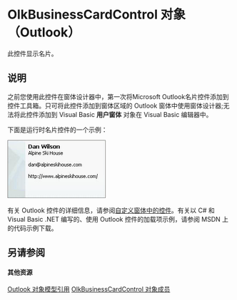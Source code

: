 
# OlkBusinessCardControl 对象 （Outlook）

此控件显示名片。


## 说明

之前您使用此控件在窗体设计器中，第一次将Microsoft Outlook名片控件添加到控件工具箱。只可将此控件添加到窗体区域的 Outlook 窗体中使用窗体设计器;无法将此控件添加到 Visual Basic **用户窗体** 对象在 Visual Basic 编辑器中。

下面是运行时名片控件的一个示例：


![](images/olEBC_ZA10120218.gif)



有关 Outlook 控件的详细信息，请参阅[自定义窗体中的控件](http://msdn.microsoft.com/library/fcba1b34-c526-5d01-8644-cb8852bd2348%28Office.15%29.aspx)。有关以 C# 和 Visual Basic .NET 编写的、使用 Outlook 控件的加载项示例，请参阅 MSDN 上的代码示例下载。


## 另请参阅


#### 其他资源


[Outlook 对象模型引用](http://msdn.microsoft.com/library/73221b13-d8d8-99b8-3394-b95dbbfd5ddc%28Office.15%29.aspx)
[OlkBusinessCardControl 对象成员](62d47d07-74fb-0909-0b17-6e29c0f244f4.md)